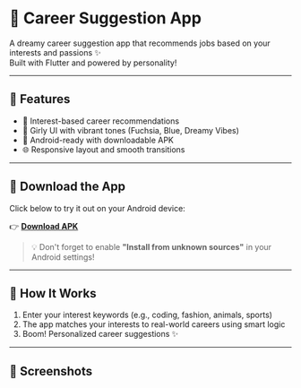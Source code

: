 # 💖 Career Suggestion App

A dreamy career suggestion app that recommends jobs based on your interests and passions ✨  
Built with Flutter and powered by personality!

---

## 🌟 Features

- 🎯 Interest-based career recommendations
- 💅 Girly UI with vibrant tones (Fuchsia, Blue, Dreamy Vibes)
- 📱 Android-ready with downloadable APK
- 🌐 Responsive layout and smooth transitions

---

## 📲 Download the App

Click below to try it out on your Android device:

👉 **[Download APK](https://github.com/KamaliSri16/career_suggestion_app/raw/main/apk/app-release.apk)**

> 💡 Don't forget to enable **"Install from unknown sources"** in your Android settings!

---

## 🧠 How It Works

1. Enter your interest keywords (e.g., coding, fashion, animals, sports)
2. The app matches your interests to real-world careers using smart logic
3. Boom! Personalized career suggestions ✨

---

## 📸 Screenshots 



